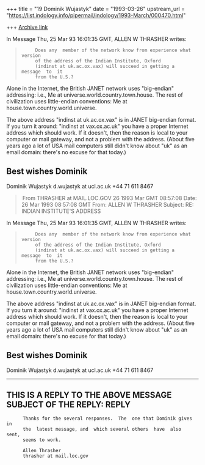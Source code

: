 +++
title = "19 Dominik Wujastyk"
date = "1993-03-26"
upstream_url = "https://list.indology.info/pipermail/indology/1993-March/000470.html"

+++
[Archive link](https://list.indology.info/pipermail/indology/1993-March/000470.html)

In Message Thu, 25 Mar 93 16:01:35 GMT,
  ALLEN W THRASHER <THRASHER at MAIL.LOC.GOV> writes:

>          Does any  member of the network know from experience what version 
>          of the address of the Indian Institute, Oxford                    
>          (indinst at uk.ac.ox.vax) will succeed in getting a  message  to  it
>          from the U.S.?

Alone in the Internet, the British JANET network uses "big-endian"
addressing: i.e.,
    Me at universe.world.country.town.house.
The rest of civilization uses little-endian conventions:
    Me at house.town.country.world.universe.

The above address "indinst at uk.ac.ox.vax" is in JANET big-endian format.  If
you turn it around: "indinst at vax.ox.ac.uk" you have a proper Internet
address which should work.  If it doesn't, then the reason is local to your
computer or mail gateway, and not a problem with the address.  (About five
years ago a lot of USA mail computers still didn't know about "uk" as
an email domain: there's no excuse for that today.)

Best wishes
Dominik
----------------
Dominik Wujastyk                                  d.wujastyk at ucl.ac.uk
                                                       +44 71 611 8467



> From THRASHER at MAIL.LOC.GOV 26 1993 Mar GMT 08:57:08
Date: 26 Mar 1993 08:57:08 GMT
From: ALLEN W THRASHER <THRASHER at MAIL.LOC.GOV>
Subject: RE: INDIAN INSTITUTE'S ADDRESS

In Message Thu, 25 Mar 93 16:01:35 GMT, 
  ALLEN W THRASHER <THRASHER at MAIL.LOC.GOV> writes: 

>          Does any  member of the network know from experience what version 
>          of the address of the Indian Institute, Oxford 
>          (indinst at uk.ac.ox.vax) will succeed in getting a  message  to  it 
>          from the U.S.? 

Alone in the Internet, the British JANET network uses "big-endian" 
addressing: i.e., 
    Me at universe.world.country.town.house. 
The rest of civilization uses little-endian conventions: 
    Me at house.town.country.world.universe. 

The above address "indinst at uk.ac.ox.vax" is in JANET big-endian format.  If 
you turn it around: "indinst at vax.ox.ac.uk" you have a proper Internet 
address which should work.  If it doesn't, then the reason is local to your 
computer or mail gateway, and not a problem with the address.  (About five 
years ago a lot of USA mail computers still didn't know about "uk" as 
an email domain: there's no excuse for that today.) 

Best wishes 
Dominik 
---------------- 
Dominik Wujastyk                                  d.wujastyk at ucl.ac.uk 
                                                       +44 71 611 8467 



------------------------------------------
THIS IS A REPLY TO THE ABOVE MESSAGE
SUBJECT OF THE REPLY: REPLY                         
------------------------------------------
          Thanks for the several responses.  The  one that Dominik gives in 
          the  latest message, and  which several others  have  also  sent, 
          seems to work. 

          Allen Thrasher 
          thrasher at mail.loc.gov                                             





